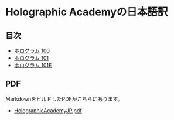 # Holographic Academyの日本語訳

## 目次

 * [ホログラム 100](Contents/holograms_100.md)
 * [ホログラム 101](Contents/holograms_101.md)
 * [ホログラム 101E](Contents/holograms_101e.md)
 
## PDF

MarkdownをビルドしたPDFがこちらにあります。

 * [HolographicAcademyJP.pdf](https://www.dropbox.com/s/nfv1htin84qd89u/HolographicAcademyJP.pdf?dl=0)
 
